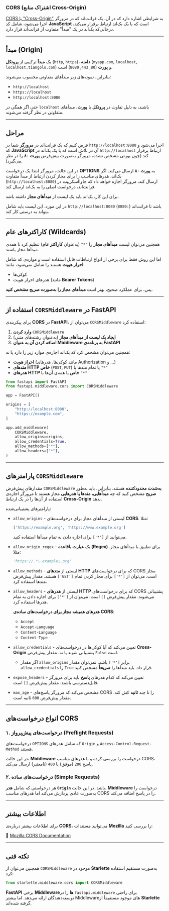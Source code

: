 ### CORS (اشتراک منابع Cross-Origin)

<a href="https://developer.mozilla.org/en-US/docs/Web/HTTP/CORS" class="external-link" target="_blank">CORS یا "Cross-Origin"</a> به شرایطی اشاره دارد که در آن، یک فرانت‌اند که در مرورگر اجرا می‌شود، شامل کد **JavaScript** است که با یک بک‌اند ارتباط برقرار می‌کند، درحالی‌که بک‌اند در یک "مبدأ" متفاوت از فرانت‌اند قرار دارد.

---

## مبدأ (Origin)

یک **مبدأ** ترکیبی از **پروتکل** (`http`, `https`)، **دامنه** (`myapp.com`, `localhost`, `localhost.tiangolo.com`) و **پورت** (`80`, `443`, `8080`) است.

بنابراین، نمونه‌های زیر مبدأهای متفاوتی محسوب می‌شوند:

- `http://localhost`
- `https://localhost`
- `http://localhost:8080`

حتی اگر همگی در `localhost` باشند، به دلیل تفاوت در **پروتکل** یا **پورت**، مبدأهای متفاوتی در نظر گرفته می‌شوند.

---

## مراحل

فرض کنیم که یک فرانت‌اند در **مرورگر** شما در `http://localhost:8080` اجرا می‌شود و کد **JavaScript** آن در تلاش است که با یک بک‌اند در `http://localhost` ارتباط برقرار کند (چون پورتی مشخص نشده، مرورگر به‌صورت پیش‌فرض **پورت ۸۰** را در نظر می‌گیرد).

در این حالت، مرورگر ابتدا یک درخواست **OPTIONS** به **پورت ۸۰** ارسال می‌کند. اگر بک‌اند، هدرهای مناسب را برای مجاز کردن ارتباط از مبدأ متفاوت (`http://localhost:8080`) ارسال کند، مرورگر اجازه خواهد داد که جاوااسکریپت در فرانت‌اند، درخواست اصلی را به بک‌اند ارسال کند.

برای این کار، بک‌اند باید یک لیست از **مبدأهای مجاز** داشته باشد.

در این مورد، این لیست باید شامل `http://localhost:8080` باشد تا فرانت‌اند (`:8080`) بتواند به درستی کار کند.

---

## کاراکترهای عام (Wildcards)

همچنین می‌توان لیست **مبدأهای مجاز** را `"*"` (به‌عنوان **کاراکتر عام**) تنظیم کرد تا همه‌ی مبدأها مجاز باشند.

اما این روش فقط برای برخی از انواع ارتباطات قابل استفاده است و مواردی که شامل **احراز هویت** هستند را شامل نمی‌شود، مانند:

- کوکی‌ها
- هدرهای احراز هویت (مانند **Bearer Tokens**)

پس، برای عملکرد صحیح، بهتر است **مبدأهای مجاز را به‌صورت صریح مشخص کنید**.

---

## استفاده از `CORSMiddleware` در **FastAPI**

برای پیکربندی **CORS** در **FastAPI**، می‌توان از `CORSMiddleware` استفاده کرد:

1. **وارد کردن** `CORSMiddleware`
2. **ایجاد یک لیست از مبدأهای مجاز** (به‌عنوان رشته‌های متنی)
3. **اضافه کردن آن به عنوان Middleware به برنامه‌ی FastAPI**

همچنین می‌توان مشخص کرد که بک‌اند اجازه‌ی موارد زیر را دارد یا نه:

- **احراز هویت** (مانند کوکی‌ها، هدرهای Authorization و ...)
- **متدهای HTTP خاص** (`POST`, `PUT`) یا تمام متدها با `"*"`
- **هدرهای HTTP خاص** یا همه‌ی آن‌ها با `"*"`

```python
from fastapi import FastAPI
from fastapi.middleware.cors import CORSMiddleware

app = FastAPI()

origins = [
    "http://localhost:8080",
    "https://example.com",
]

app.add_middleware(
    CORSMiddleware,
    allow_origins=origins,
    allow_credentials=True,
    allow_methods=["*"],
    allow_headers=["*"],
)
```

---

## پارامترهای `CORSMiddleware`

مقدارهای پیش‌فرض `CORSMiddleware` **به‌شدت محدود‌کننده** هستند. بنابراین، باید به‌طور **صریح** مشخص کنید که چه **مبدأهایی، متدها یا هدرهایی** مجاز هستند تا مرورگر اجازه‌ی استفاده از آن‌ها را در یک ارتباط **Cross-Origin** بدهد.

پارامترهای پشتیبانی‌شده:

- `allow_origins` - لیستی از مبدأهای مجاز برای درخواست‌های **CORS**. مثلا:

  ```python
  ['https://example.org', 'https://www.example.org']
  ```

  می‌توانید از `['*']` برای اجازه دادن به تمام مبدأها استفاده کنید.

- `allow_origin_regex` - یک **عبارت باقاعده (Regex)** برای تطبیق با مبدأهای مجاز. مثلا:

  ```python
  'https://.*\.example\.org'
  ```

- `allow_methods` - لیستی از **متدهای HTTP** که برای درخواست‌های CORS مجاز هستند. مقدار پیش‌فرض `['GET']` است. می‌توان از `['*']` برای مجاز کردن تمام متدها استفاده کرد.

- `allow_headers` - لیستی از **هدرهای HTTP** که برای درخواست‌های CORS پشتیبانی می‌شوند. مقدار پیش‌فرض `[]` است. می‌توان از `['*']` برای اجازه دادن به تمام هدرها استفاده کرد.

  **هدرهای همیشه مجاز برای درخواست‌های ساده‌ی CORS**:

  - `Accept`
  - `Accept-Language`
  - `Content-Language`
  - `Content-Type`

- `allow_credentials` - تعیین می‌کند که آیا کوکی‌ها در درخواست‌های **Cross-Origin** پشتیبانی شوند یا نه. مقدار پیش‌فرض `False` است.

  - اگر مقدار `allow_origins` برابر `['*']` باشد، نمی‌توان مقدار `allow_credentials` را `True` قرار داد. باید مبدأها را **صریحاً** مشخص کنید.

- `expose_headers` - تعیین می‌کند که کدام هدرهای **پاسخ** باید برای مرورگر قابل‌دسترسی باشند. مقدار پیش‌فرض `[]` است.

- `max_age` - مشخص می‌کند که مرورگر پاسخ‌های CORS را تا چند **ثانیه** کش کند. مقدار پیش‌فرض `600` ثانیه است.

---

## انواع درخواست‌های CORS

### **۱. درخواست‌های پیش‌پرواز (Preflight Requests)**

درخواست‌های `OPTIONS` که شامل هدرهای `Origin` و `Access-Control-Request-Method` هستند.

در این حالت، **Middleware** درخواست را بررسی کرده و با هدرهای مناسب CORS، پاسخ `200` (موفق) یا `400` (نامعتبر) ارسال می‌کند.

### **۲. درخواست‌های ساده (Simple Requests)**

هر درخواستی که شامل **هدر `Origin`** باشد. در این حالت، **Middleware** درخواست را به‌صورت عادی پردازش می‌کند اما هدرهای مناسب CORS را در پاسخ اضافه می‌کند.

---

## اطلاعات بیشتر

برای اطلاعات بیشتر درباره‌ی **CORS**، می‌توانید مستندات **Mozilla** را بررسی کنید:

🔗 [Mozilla CORS Documentation](https://developer.mozilla.org/en-US/docs/Web/HTTP/CORS)

---

## نکته فنی

همچنین می‌توان از `CORSMiddleware` موجود در **Starlette** به‌صورت مستقیم استفاده کرد:

```python
from starlette.middleware.cors import CORSMiddleware
```

**FastAPI** برخی **Middlewareها** را در `fastapi.middleware` برای راحتی توسعه‌دهندگان ارائه می‌دهد. اما بیشتر Middlewareهای موجود مستقیماً از **Starlette** گرفته شده‌اند.
